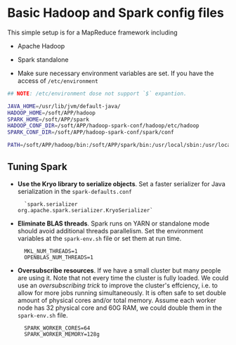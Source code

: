 # Basic Hadoop and Spark config files

This simple setup is for a MapReduce framework including

- Apache Hadoop
- Spark standalone


- Make sure necessary environment variables are set. If you have the access of `/etc/environment`

```sh
## NOTE: /etc/environment dose not support `$` expantion.

JAVA_HOME=/usr/lib/jvm/default-java/
HADOOP_HOME=/soft/APP/hadoop
SPARK_HOME=/soft/APP/spark
HADOOP_CONF_DIR=/soft/APP/hadoop-spark-conf/hadoop/etc/hadoop
SPARK_CONF_DIR=/soft/APP/hadoop-spark-conf/spark/conf

PATH=/soft/APP/hadoop/bin:/soft/APP/spark/bin:/usr/local/sbin:/usr/local/bin:/usr/sbin:/usr/bin:/sbin:/bin
```

## Tuning Spark

- **Use the Kryo library to serialize objects**. Set a faster serializer for Java serialization in the `spark-defaults.conf`

        `spark.serializer                 org.apache.spark.serializer.KryoSerializer`

- **Eliminate BLAS threads**. Spark runs on YARN or standalone mode should avoid additional threads parallelism. Set the environment variables at the `spark-env.sh` file or set them at run time.

        MKL_NUM_THREADS=1
        OPENBLAS_NUM_THREADS=1

- **Oversubscribe resources**. If we have a small cluster but many people are using it. Note that not every time the cluster is fully loaded. We could use an _oversubscribing trick_ to improve the cluster's effciency, i.e. to allow for more jobs running simultaneously. It is often safe to set double amount of physical cores and/or total memory. Assume each worker node has 32 physical core and 60G RAM, we could double them in the `spark-env.sh` file.

        SPARK_WORKER_CORES=64
        SPARK_WORKER_MEMORY=128g
